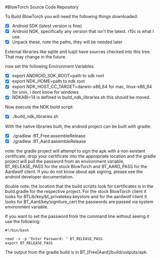 #BlowTorch Source Code Repository

To Build BlowTorch you will need the following things downloaded:

- [x] Android SDK (latest version is fine)
- [x] Android NDK, specifically any version that isn't the latest. r15c is what I use.
- [x] Unpack these, note the paths, they will be needed later

External libraries like sqlite and luajit have sources checked into this tree. That may change in the future.

now set the following Environment Variables:

- [x] export ANDROID_SDK_ROOT=path to sdk root
- [x] export NDK_HOME=path to ndk root
- [x] export NDK_HOST_CC_TARGET=darwin-x86_64 for mac, linux-x86_64 for unix, i dont know for windows
- [x] NDKABI=14 is defined in build_ndk_libraries.sh this should be moved.

Now execute the NDK build script:

- [x] ./build_ndk_libraries.sh

With the native libraries built, the android project can be built with gradle:

- [x] ./gradlew :BT_Free:assembleRelease
- [x] ./gradlew :BT_Aard:aasembleRelease

note: the gradle project will attempt to sign the apk with a non existant certificate, drop your certificate into the appropriate location and the gradle project will pull the password from an environment variable, BT_RELEASE_PASS for the stock BlowTorch and BT_AARD_PASS for the Aardwolf client. If you do not know about apk signing, please see the android developer documentation.

double note: the location that the build scripts look for certificates is in the build.gradle for the respective project. For the stock BlowTorch client it looks for BTLib/key/bt_privatekey.keystore and for the aardwolf client it looks for BT_Aard/key/signiture_cert the passwords are passed via system environment variable.

If you want to set the password from the command line without seeing it use the following:
```shell
#!/bin/bash
 
read -s -p "Enter Password: " BT_RELEASE_PASS
export BT_RELEASE_PASS
```

The output from the gradle build is in BT_[Free|Aard]/build/outputs/apk.
 

